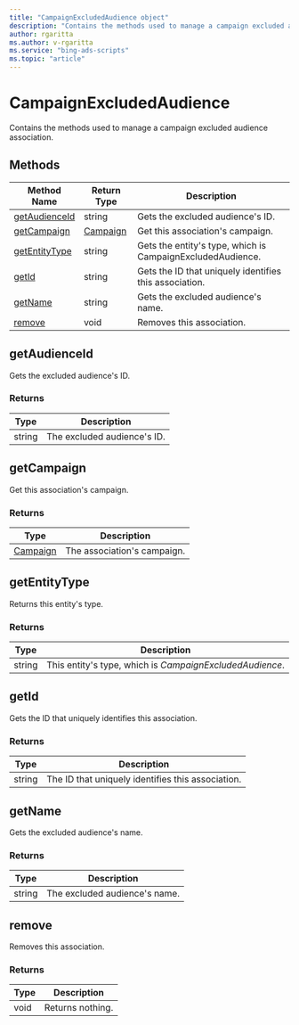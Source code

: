 ```yaml
---
title: "CampaignExcludedAudience object"
description: "Contains the methods used to manage a campaign excluded audience association."
author: rgaritta
ms.author: v-rgaritta
ms.service: "bing-ads-scripts"
ms.topic: "article"
---
```


# CampaignExcludedAudience

Contains the methods used to manage a campaign excluded audience association.


## Methods
|Method Name|Return Type|Description|
|-|-|-
[getAudienceId](#getaudienceid)|string|Gets the excluded audience's ID.
[getCampaign](#getcampaign)|[Campaign](./Campaign.md)|Get this association's campaign.
[getEntityType](#getentitytype)|string|Gets the entity's type, which is CampaignExcludedAudience.
[getId](#getid)|string|Gets the ID that uniquely identifies this association.
[getName](#getname)|string|Gets the excluded audience's name.
[remove](#remove)|void|Removes this association.


## <a name="getaudienceid"></a>getAudienceId
Gets the excluded audience's ID.

### Returns
|Type|Description|
|-|-
string|The excluded audience's ID.


## <a name="getcampaign"></a>getCampaign
Get this association's campaign.

### Returns
|Type|Description|
|-|-
[Campaign](./Campaign.md)|The association's campaign.


## <a name="getentitytype"></a>getEntityType
Returns this entity's type.

### Returns
|Type|Description|
|-|-
string|This entity's type, which is *CampaignExcludedAudience*.


## <a name="getid"></a>getId
Gets the ID that uniquely identifies this association.

### Returns
|Type|Description|
|-|-
string|The ID that uniquely identifies this association.

## <a name="getname"></a>getName
Gets the excluded audience's name.

### Returns
|Type|Description|
|-|-
string|The excluded audience's name.


## <a name="remove"></a>remove
Removes this association.

### Returns
|Type|Description|
|-|-
void|Returns nothing.

